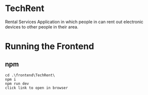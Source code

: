 # TechRent
Rental Services Application in which people in can rent out electronic devices to other people in their area.

# Running the Frontend

## npm
```
cd .\frontend\TechRent\
npm i
npm run dev
click link to open in browser
```
